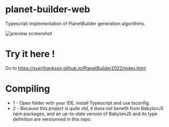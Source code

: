 # planet-builder-web
Typescript implementation of PlanetBuilder generation algorithms.

![preview screenshot](https://svenfrankson.github.io/public/img/planet-build-web-2022-first-shot.png)

# Try it here !

Go to https://svenfrankson.github.io/PlanetBuilder2022/index.html

# Compiling

* 1 - Open folder with your IDE, install Typescript and use tsconfig.
* 2 - Because this project is quite old, it does not benefit from BabylonJS npm packages, and an up-to-date version of BabylonJS and its type definition are versionned in this repo.
